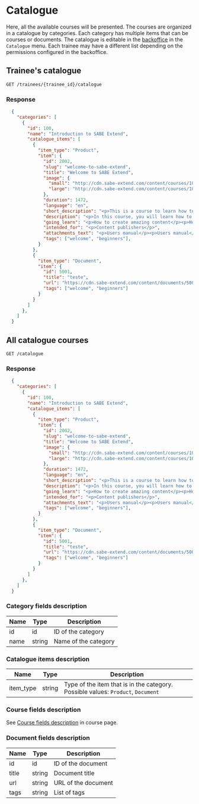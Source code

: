 # Catalogue

Here, all the available courses will be presented. The courses are organized in a catalogue by categories. Each category has multiple items that can be courses or documents. The catalogue is editable in the [backoffice](https://backoffice.sabe-extend.com) in the `Catalogue` menu. Each trainee may have a different list depending on the permissions configured in the backoffice.

## Trainee's catalogue

```shell
GET /trainees/{trainee_id}/catalogue
```

### Response

```json
  {
    "categories": [
      {
        "id": 100,
        "name": "Introduction to SABE Extend",
        "catalogue_items": [
          {
            "item_type": "Product",
            "item": {
              "id": 2002,
              "slug": "welcome-to-sabe-extend",
              "title": "Welcome to SABE Extend",
              "image": {
                "small": "http://cdn.sabe-extend.com/content/courses/100/small_image.png",
                "large": "http://cdn.sabe-extend.com/content/courses/100/large_image.png"
              },
              "duration": 1472,
              "language": "en",
              "short_description": "<p>This is a course to learn how to use <b>SABE Extend</b> platform</p>",
              "description": "<p>In this course, you will learn how to create content, publish to your audience and monitor the results.",
              "going_learn": "<p>How to create amazing content</p><p>How to distribute the content to your network</p><p>How to monitor student's activity</p>",
              "intended_for": "<p>Content publishers</p>",
              "attachments_text": "<p>Users manual</p><p>Users manual</p>",
              "tags": ["welcome", "beginners"],
            }
          },
          {
            "item_type": "Document",
            "item": {
              "id": 5001,
              "title": "teste",
              "url": "https://cdn.sabe-extend.com/content/documents/5001/welcome.pdf",
              "tags": ["welcome", "beginners"]
            }
          }
        ]
      },
    ]
  }
```

## All catalogue courses

```shell
GET /catalogue
```

### Response

```json
  {
    "categories": [
      {
        "id": 100,
        "name": "Introduction to SABE Extend",
        "catalogue_items": [
          {
            "item_type": "Product",
            "item": {
              "id": 2002,
              "slug": "welcome-to-sabe-extend",
              "title": "Welcome to SABE Extend",
              "image": {
                "small": "http://cdn.sabe-extend.com/content/courses/100/small_image.png",
                "large": "http://cdn.sabe-extend.com/content/courses/100/large_image.png"
              },
              "duration": 1472,
              "language": "en",
              "short_description": "<p>This is a course to learn how to use <b>SABE Extend</b> platform</p>",
              "description": "<p>In this course, you will learn how to create content, publish to your audience and monitor the results.",
              "going_learn": "<p>How to create amazing content</p><p>How to distribute the content to your network</p><p>How to monitor student's activity</p>",
              "intended_for": "<p>Content publishers</p>",
              "attachments_text": "<p>Users manual</p><p>Users manual</p>",
              "tags": ["welcome", "beginners"],
            }
          },
          {
            "item_type": "Document",
            "item": {
              "id": 5001,
              "title": "teste",
              "url": "https://cdn.sabe-extend.com/content/documents/5001/welcome.pdf",
              "tags": ["welcome", "beginners"]
            }
          }
        ]
      },
    ]
  }
```

### Category fields description

|  Name  |  Type  |  Description  |
|--------|--------|---------------|
| id | id | ID of the category
| name | string | Name of the category

### Catalogue items description

|  Name  |  Type  |  Description  |
|--------|--------|---------------|
| item_type | string | Type of the item that is in the category. Possible values: `Product`, `Document`

### Course fields description

See [Course fields description](courses.md#course-fields-description) in course page.

### Document fields description

|  Name  |  Type  |  Description  |
|--------|--------|---------------|
| id | id | ID of the document
| title | string | Document title
| url | string | URL of the document
| tags | string | List of tags
